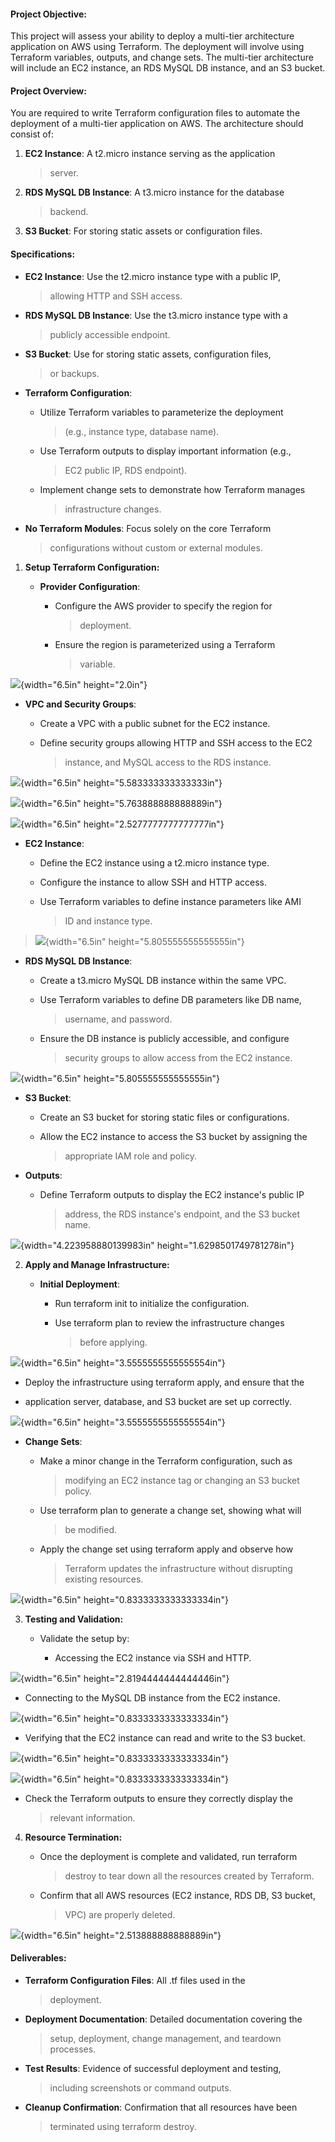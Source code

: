 #### **Project Objective:**

This project will assess your ability to deploy a multi-tier
architecture application on AWS using Terraform. The deployment will
involve using Terraform variables, outputs, and change sets. The
multi-tier architecture will include an EC2 instance, an RDS MySQL DB
instance, and an S3 bucket.

#### **Project Overview:**

You are required to write Terraform configuration files to automate the
deployment of a multi-tier application on AWS. The architecture should
consist of:

1.  **EC2 Instance**: A t2.micro instance serving as the application
    > server.

2.  **RDS MySQL DB Instance**: A t3.micro instance for the database
    > backend.

3.  **S3 Bucket**: For storing static assets or configuration files.

#### **Specifications:**

-   **EC2 Instance**: Use the t2.micro instance type with a public IP,
    > allowing HTTP and SSH access.

-   **RDS MySQL DB Instance**: Use the t3.micro instance type with a
    > publicly accessible endpoint.

-   **S3 Bucket**: Use for storing static assets, configuration files,
    > or backups.

-   **Terraform Configuration**:

    -   Utilize Terraform variables to parameterize the deployment
        > (e.g., instance type, database name).

    -   Use Terraform outputs to display important information (e.g.,
        > EC2 public IP, RDS endpoint).

    -   Implement change sets to demonstrate how Terraform manages
        > infrastructure changes.

-   **No Terraform Modules**: Focus solely on the core Terraform
    > configurations without custom or external modules.

1.  **Setup Terraform Configuration:**

    -   **Provider Configuration**:

        -   Configure the AWS provider to specify the region for
            > deployment.

        -   Ensure the region is parameterized using a Terraform
            > variable.

![](vertopal_99d3ca556b1f4c0792e87d81d77a8f84/media/image1.png){width="6.5in"
height="2.0in"}

-   **VPC and Security Groups**:

    -   Create a VPC with a public subnet for the EC2 instance.

    -   Define security groups allowing HTTP and SSH access to the EC2
        > instance, and MySQL access to the RDS instance.

![](vertopal_99d3ca556b1f4c0792e87d81d77a8f84/media/image11.png){width="6.5in"
height="5.583333333333333in"}

![](vertopal_99d3ca556b1f4c0792e87d81d77a8f84/media/image12.png){width="6.5in"
height="5.763888888888889in"}

![](vertopal_99d3ca556b1f4c0792e87d81d77a8f84/media/image4.png){width="6.5in"
height="2.5277777777777777in"}

-   **EC2 Instance**:

    -   Define the EC2 instance using a t2.micro instance type.

    -   Configure the instance to allow SSH and HTTP access.

    -   Use Terraform variables to define instance parameters like AMI
        > ID and instance type.

> ![](vertopal_99d3ca556b1f4c0792e87d81d77a8f84/media/image10.png){width="6.5in"
> height="5.805555555555555in"}

-   **RDS MySQL DB Instance**:

    -   Create a t3.micro MySQL DB instance within the same VPC.

    -   Use Terraform variables to define DB parameters like DB name,
        > username, and password.

    -   Ensure the DB instance is publicly accessible, and configure
        > security groups to allow access from the EC2 instance.

![](vertopal_99d3ca556b1f4c0792e87d81d77a8f84/media/image8.png){width="6.5in"
height="5.805555555555555in"}

-   **S3 Bucket**:

    -   Create an S3 bucket for storing static files or configurations.

    -   Allow the EC2 instance to access the S3 bucket by assigning the
        > appropriate IAM role and policy.

-   **Outputs**:

    -   Define Terraform outputs to display the EC2 instance's public IP
        > address, the RDS instance's endpoint, and the S3 bucket name.

![](vertopal_99d3ca556b1f4c0792e87d81d77a8f84/media/image6.png){width="4.223958880139983in"
height="1.6298501749781278in"}

2.  **Apply and Manage Infrastructure:**

    -   **Initial Deployment**:

        -   Run terraform init to initialize the configuration.

        -   Use terraform plan to review the infrastructure changes
            > before applying.

![](vertopal_99d3ca556b1f4c0792e87d81d77a8f84/media/image14.png){width="6.5in"
height="3.5555555555555554in"}

-   Deploy the infrastructure using terraform apply, and ensure that the

-   application server, database, and S3 bucket are set up correctly.

![](vertopal_99d3ca556b1f4c0792e87d81d77a8f84/media/image15.png){width="6.5in"
height="3.5555555555555554in"}

-   **Change Sets**:

    -   Make a minor change in the Terraform configuration, such as
        > modifying an EC2 instance tag or changing an S3 bucket policy.

    -   Use terraform plan to generate a change set, showing what will
        > be modified.

    -   Apply the change set using terraform apply and observe how
        > Terraform updates the infrastructure without disrupting
        > existing resources.

![](vertopal_99d3ca556b1f4c0792e87d81d77a8f84/media/image7.png){width="6.5in"
height="0.8333333333333334in"}

3.  **Testing and Validation:**

    -   Validate the setup by:

        -   Accessing the EC2 instance via SSH and HTTP.

![](vertopal_99d3ca556b1f4c0792e87d81d77a8f84/media/image13.png){width="6.5in"
height="2.8194444444444446in"}

-   Connecting to the MySQL DB instance from the EC2 instance.

![](vertopal_99d3ca556b1f4c0792e87d81d77a8f84/media/image9.png){width="6.5in"
height="0.8333333333333334in"}

-   Verifying that the EC2 instance can read and write to the S3 bucket.

![](vertopal_99d3ca556b1f4c0792e87d81d77a8f84/media/image2.png){width="6.5in"
height="0.8333333333333334in"}

![](vertopal_99d3ca556b1f4c0792e87d81d77a8f84/media/image5.png){width="6.5in"
height="0.8333333333333334in"}

-   Check the Terraform outputs to ensure they correctly display the
    > relevant information.

4.  **Resource Termination:**

    -   Once the deployment is complete and validated, run terraform
        > destroy to tear down all the resources created by Terraform.

    -   Confirm that all AWS resources (EC2 instance, RDS DB, S3 bucket,
        > VPC) are properly deleted.

![](vertopal_99d3ca556b1f4c0792e87d81d77a8f84/media/image3.png){width="6.5in"
height="2.513888888888889in"}

#### **Deliverables:**

-   **Terraform Configuration Files**: All .tf files used in the
    > deployment.

-   **Deployment Documentation**: Detailed documentation covering the
    > setup, deployment, change management, and teardown processes.

-   **Test Results**: Evidence of successful deployment and testing,
    > including screenshots or command outputs.

-   **Cleanup Confirmation**: Confirmation that all resources have been
    > terminated using terraform destroy.
